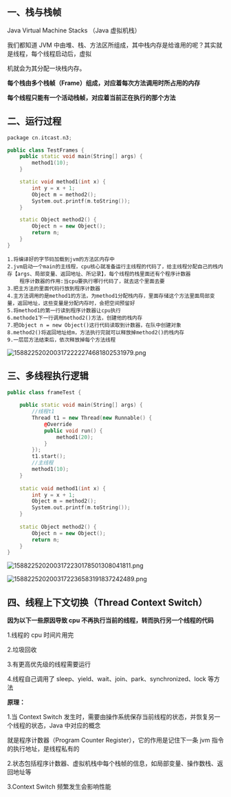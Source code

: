 ## 一、栈与栈帧

Java Virtual Machine Stacks （Java 虚拟机栈）

我们都知道 JVM 中由堆、栈、方法区所组成，其中栈内存是给谁用的呢？其实就是线程，每个线程启动后，虚拟

机就会为其分配一块栈内存。

**每个栈由多个栈帧（Frame）组成，对应着每次方法调用时所占用的内存**

**每个线程只能有一个活动栈帧，对应着当前正在执行的那个方法**

## 二、运行过程

```cpp hljs
package cn.itcast.n3;

public class TestFrames {
    public static void main(String[] args) {
        method1(10);
    }

    static void method1(int x) {
        int y = x + 1;
        Object m = method2();
        System.out.printf(m.toString());
    }

    static Object method2() {
        Object n = new Object();
        return n;
    }
}
```

```
1.将编译好的字节码加载到jvm的方法区内存中
2.jvm启动一个main的主线程，cpu核心就准备运行主线程的代码了，给主线程分配自己的栈内存【args、局部变量、返回地址、所记录】，每个线程的栈里面还有个程序计数器
	程序计数器的作用:当cpu要执行哪行代码了，就去这个里面去要
3.把主方法的里面代码行放到程序计数器
4.主方法调用的是method1的方法，为method1分配栈内存，里面存储这个方法里面局部变量，返回地址，这些变量是分配内存时，会把空间预留好
5.将method1的第一行读到程序计数器让cpu执行
6.methode1下一行调用method2()方法，创建他的栈内存
7.把Object n = new Object()这行代码读取到计数器，在队中创建对象
8.method2()将返回地址给m，方法执行完就可以释放掉method2()的栈内存
9.一层层方法结束后，依次释放掉每个方法线程
```

![1588225202003172222274681802531979.png](http://jutibolg.oss-cn-shenzhen.aliyuncs.com/409/1624257824000/02227f793ef8437e940ed4b8b3a0382a.png)

## 三、多线程执行逻辑

```cpp hljs
public class frameTest {
 
    public static void main(String[] args) {
        //线程t1
        Thread t1 = new Thread(new Runnable() {
            @Override
            public void run() {
                method1(20);
            }
        });
        t1.start();
        //主线程
        method1(10);
    }
 
    static void method1(int x) {
        int y = x + 1;
        Object m = method2();
        System.out.printf(m.toString());
    }
 
    static Object method2() {
        Object n = new Object();
        return n;
    }
}
```

![1588225202003172230178501308041811.png](http://jutibolg.oss-cn-shenzhen.aliyuncs.com/409/1624257824000/9f9552cb60b141c6bc9c4b6dbc206544.png)

![1588225202003172236583191837242489.png](http://jutibolg.oss-cn-shenzhen.aliyuncs.com/409/1624257824000/4be25ca5d84c4a9c92b5358906f55b9f.png)

## 四、线程上下文切换（Thread Context Switch）

**因为以下一些原因导致 cpu 不再执行当前的线程，转而执行另一个线程的代码**

1.线程的 cpu 时间片用完

2.垃圾回收

3.有更高优先级的线程需要运行

4.线程自己调用了 sleep、yield、wait、join、park、synchronized、lock 等方法

**原理：**

1.当 Context Switch 发生时，需要由操作系统保存当前线程的状态，并恢复另一个线程的状态，Java 中对应的概念

就是程序计数器（Program Counter Register），它的作用是记住下一条 jvm 指令的执行地址，是线程私有的

2.状态包括程序计数器、虚拟机栈中每个栈帧的信息，如局部变量、操作数栈、返回地址等

3.Context Switch 频繁发生会影响性能

